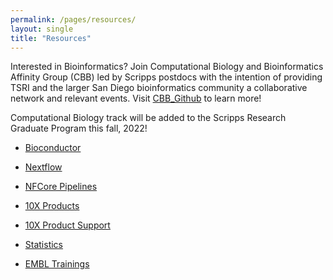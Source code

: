```yaml
---
permalink: /pages/resources/
layout: single
title: "Resources"
---
```


Interested in Bioinformatics? Join Computational Biology and Bioinformatics Affinity Group (CBB) led by Scripps postdocs with the intention of providing TSRI and the larger San Diego bioinformatics community a collaborative network and relevant events. Visit [CBB_Github](https://github.com/SuLab/TSRI-CBB) to learn more!  

Computational Biology track will be added to the Scripps Research Graduate Program this fall, 2022!

- [Bioconductor](https://bioconductor.org/)  
- [Nextflow](https://www.nextflow.io/) 
- [NFCore Pipelines](https://nf-co.re/pipelines)  

- [10X Products](https://www.10xgenomics.com/products)  
- [10X Product Support](https://support.10xgenomics.com/)
  
- [Statistics](https://www.youtube.com/channel/UCtYLUTtgS3k1Fg4y5tAhLbw) 
- [EMBL Trainings](https://www.ebi.ac.uk/training/live-events)  
